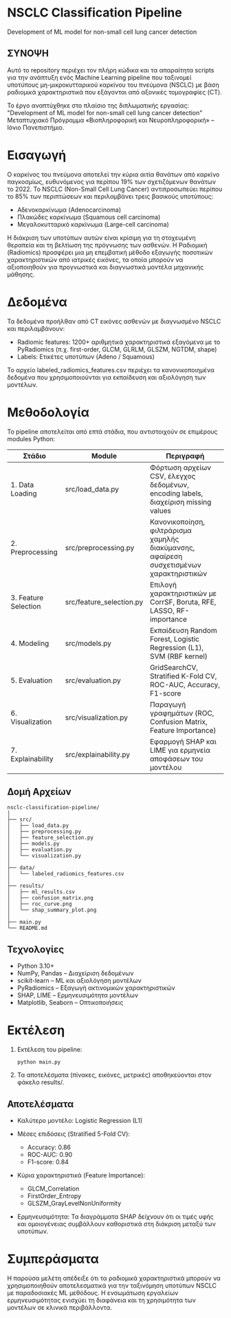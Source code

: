 # NSCLC Classification Pipeline

Development of ML model for non-small cell lung cancer detection

## ΣΥΝΟΨΗ

Αυτό το repository περιέχει τον πλήρη κώδικα και τα απαραίτητα scripts για την ανάπτυξη ενός Machine Learning pipeline που ταξινομεί υποτύπους μη-μικροκυτταρικού καρκίνου του πνεύμονα (NSCLC) 
με βάση ραδιομικά χαρακτηριστικά που εξάγονται από αξονικές τομογραφίες (CT).

Το έργο αναπτύχθηκε στο πλαίσιο της διπλωματικής εργασίας:
"Development of ML model for non-small cell lung cancer detection"
Μεταπτυχιακό Πρόγραμμα «Βιοπληροφορική και Νευροπληροφορική» – Ιόνιο Πανεπιστήμιο.

# Εισαγωγή
Ο καρκίνος του πνεύμονα αποτελεί την κύρια αιτία θανάτων από καρκίνο παγκοσμίως, ευθυνόμενος για περίπου 19% των σχετιζόμενων θανάτων το 2022.
Το NSCLC (Non-Small Cell Lung Cancer) αντιπροσωπεύει περίπου το 85% των περιπτώσεων και περιλαμβάνει τρεις βασικούς υποτύπους:

* Αδενοκαρκίνωμα (Adenocarcinoma)
* Πλακώδες καρκίνωμα (Squamous cell carcinoma)
* Μεγαλοκυτταρικό καρκίνωμα (Large-cell carcinoma)

Η διάκριση των υποτύπων αυτών είναι κρίσιμη για τη στοχευμένη θεραπεία και τη βελτίωση της πρόγνωσης των ασθενών.
Η Ραδιομική (Radiomics) προσφέρει μια μη επεμβατική μέθοδο εξαγωγής ποσοτικών χαρακτηριστικών από ιατρικές εικόνες, 
τα οποία μπορούν να αξιοποιηθούν για προγνωστικά και διαγνωστικά μοντέλα μηχανικής μάθησης.

# Δεδομένα
Τα δεδομένα προήλθαν από CT εικόνες ασθενών με διαγνωσμένο NSCLC και περιλαμβάνουν:

* Radiomic features: 1200+ αριθμητικά χαρακτηριστικά εξαγόμενα με το PyRadiomics (π.χ. first-order, GLCM, GLRLM, GLSZM, NGTDM, shape)
* Labels: Ετικέτες υποτύπων (Adeno / Squamous)

Το αρχείο labeled_radiomics_features.csv περιέχει τα κανονικοποιημένα δεδομένα που χρησιμοποιούνται για εκπαίδευση και αξιολόγηση των μοντέλων.

# Μεθοδολογία
Το pipeline αποτελείται από επτά στάδια, που αντιστοιχούν σε επιμέρους modules Python:

| Στάδιο               | Module                   | Περιγραφή                                                                               |
| -------------------- | ------------------------ | --------------------------------------------------------------------------------------- |
| 1. Data Loading      | src/load_data.py         | Φόρτωση αρχείων CSV, έλεγχος δεδομένων, encoding labels, διαχείριση missing values      |
| 2. Preprocessing     | src/preprocessing.py     | Κανονικοποίηση, φιλτράρισμα χαμηλής διακύμανσης, αφαίρεση συσχετισμένων χαρακτηριστικών |
| 3. Feature Selection | src/feature_selection.py | Επιλογή χαρακτηριστικών με CorrSF, Boruta, RFE, LASSO, RF-importance                    |
| 4. Modeling          | src/models.py            | Εκπαίδευση Random Forest, Logistic Regression (L1), SVM (RBF kernel)                    |
| 5. Evaluation        | src/evaluation.py        | GridSearchCV, Stratified K-Fold CV, ROC-AUC, Accuracy, F1-score                         |
| 6. Visualization     | src/visualization.py     | Παραγωγή γραφημάτων (ROC, Confusion Matrix, Feature Importance)                         |
| 7. Explainability    | src/explainability.py    | Εφαρμογή SHAP και LIME για ερμηνεία αποφάσεων του μοντέλου                              |

## Δομή Αρχείων

```
nsclc-classification-pipeline/
│
├── src/
│   ├── load_data.py
│   ├── preprocessing.py
│   ├── feature_selection.py
│   ├── models.py
│   ├── evaluation.py
│   └── visualization.py
│
├── data/
│   └── labeled_radiomics_features.csv
│
├── results/
│   ├── ml_results.csv
│   ├── confusion_matrix.png
│   ├── roc_curve.png
│   └── shap_summary_plot.png
│
├── main.py
└── README.md
```

## Τεχνολογίες

* Python 3.10+
* NumPy, Pandas – Διαχείριση δεδομένων
* scikit-learn – ML και αξιολόγηση μοντέλων
* PyRadiomics – Εξαγωγή ακτινομικών χαρακτηριστικών
* SHAP, LIME – Ερμηνευσιμότητα μοντέλων
* Matplotlib, Seaborn – Οπτικοποιήσεις

#  Εκτέλεση
1. Εκτέλεση του pipeline:

   ```
   python main.py
   ```
2. Τα αποτελέσματα (πίνακες, εικόνες, μετρικές) αποθηκεύονται στον φάκελο results/.

## Αποτελέσματα
* Καλύτερο μοντέλο: Logistic Regression (L1)
* Μέσες επιδόσεις (Stratified 5-Fold CV):

  * Accuracy: 0.86
  * ROC-AUC: 0.90
  * F1-score: 0.84
* Κύρια χαρακτηριστικά (Feature Importance):

  * GLCM_Correlation
  * FirstOrder_Entropy
  * GLSZM_GrayLevelNonUniformity
* Ερμηνευσιμότητα:
  Τα διαγράμματα SHAP δείχνουν ότι οι τιμές υφής και ομοιογένειας συμβάλλουν καθοριστικά στη διάκριση μεταξύ των υποτύπων.

# Συμπεράσματα
Η παρούσα μελέτη απέδειξε ότι τα ραδιομικά χαρακτηριστικά μπορούν να χρησιμοποιηθούν αποτελεσματικά για την ταξινόμηση υποτύπων NSCLC με παραδοσιακές ML μεθόδους.
Η ενσωμάτωση εργαλείων ερμηνευσιμότητας ενισχύει τη διαφάνεια και τη χρησιμότητα των μοντέλων σε κλινικά περιβάλλοντα.
